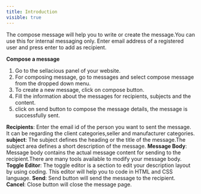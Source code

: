```yaml
---
title: Introduction
visible: true
---
```


The compose message will help you to write or create the message.You can use this for internal messaging only. Enter email address of a registered user and press enter to add as recipient.

**Compose a message**
1. Go to the sellacious panel of your website.
2. For composing message, go to messages and select compose message from the dropped down menu.
3. To create a new message, click on compose button.
4. Fill the information about the messages for recipients, subjects and the content.
5. click on send button to compose the message details, the message is successfully sent.

**Recipients**: Enter the email id of the person you want to sent the message. It can be regarding the client categories,seller and manufacturer categories.
**subject**: The subject defines the heading or the title  of the message.The subject area defines a short description of the message.
**Message Body**: Message body contains the actual message content for sending to the recipient.There are many tools available to modify your message body.
**Toggle Editor**: The toggle editor is a section to edit your description layout by using coding. This editor will help you to code in HTML and CSS language.
**Send**: Send button will send the message to the recipient. 
**Cancel**: Close button will close the message page.
